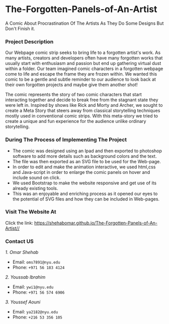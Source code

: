 # The-Forgotten-Panels-of-An-Artist
A Comic About Procrastination Of The Artists As They Do Some Designs But Don't Finish it.

### Project Description
Our Webpage comic strip seeks to bring life to a forgotten artist's work. As many artists, creators and developers often have many forgotten works that usually start with enthusiasm and passion but end up gathering virtual dust within a folder. Our team imagined comic characters in a forgotten webpage come to life and escape the frame they are frozen within. We wanted this comic to be a gentle and subtle reminder to our audience to look back at their own forgotten projects and maybe give them another shot!

The comic represents the story of two comic characters that start interacting together and decide to break free from the stagnant state they were left in. Inspired by shows like Rick and Morty and Archer, we sought to create a Meta Story that steers away from classical storytelling techniques mostly used in conventional comic strips. With this meta-story we tried to create a unique and fun experience for the audience unlike ordinary storytelling.

### During The Process of Implementing The Project
- The comic was designed using an Ipad and then exported to photoshop software to add more details such as background colors and the text.
- The file was then exported as an SVG file to be used for the Web-page.
- In order to edit and make the animation interactive, we used html,css and Java-script in order to enlarge the comic panels on hover and include sound on click.
- We used Bootstrap to make the website responsive and get use of its already existing tools.
- This was an enjoyable and enriching process as it opened our eyes to the potential of SVG files and how they can be included in Web-pages.



### Visit The Website At
Click the link: <a href="https://shehabomar.github.io/The-Forgotten-Panels-of-An-Artist/">https://shehabomar.github.io/The-Forgotten-Panels-of-An-Artist//</a>

### Contact US
_1. Omar Shehab_
- Email: `oms7891@nyu.edu` <br>
- Phone: `+971 56 183 4124`
  
_2. Youssab Ibrahim_
- Email: `ywi1@nyu.edu` <br>
- Phone: `+971 56 574 6906`

_3. Youssef Aouni_
- Email: `ya2182@nyu.edu` <br>
- Phone: `+216 53 356 105`
